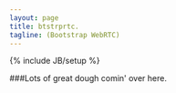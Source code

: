 ```yaml
---
layout: page
title: btstrprtc.
tagline: (Bootstrap WebRTC)
---
```

{% include JB/setup %}

###Lots of great dough comin' over here.